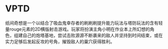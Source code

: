 # VPTD
 纸间奇想是一个以结合了吸血鬼幸存者的刷刷刷提升能力玩法与塔防玩法的含有轻量rouge元素的2D横版射击游戏。玩家将扮演主角小明在作业本上所幻想的角色，组建自己的炮塔基地，尝试击败源源不断袭来的敌人并坚持到时间结束，或在实力足够后发起反攻的号角，摧毁敌人的巢穴获得胜利。

